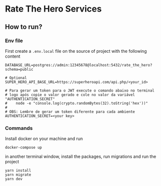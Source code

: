 # Rate The Hero Services

## How to run?

### Env file

First create a `.env.local` file on the source of project with the following content

```
DATABASE_URL=postgres://admin:12345678@localhost:5432/rate_the_hero?schema=public

# Optional
SUPER_HERO_API_BASE_URL=https://superheroapi.com/api.php/<your_id>

# Para gerar um token para o JWT execute o comando abaixo no terminal
# logo após copie o valor gerado e cole no valor da variável "AUTHENTICATION_SECRET"
#    node -e "console.log(crypto.randomBytes(32).toString('hex'))"
#
# OBS: Lembre de gerar um token diferente para cada ambiente
AUTHENTICATION_SECRET=<your key>
```

### Commands

Install docker on your machine and run

```
docker-compose up
```

in another terminal window, install the packages, run migrations and run the project

```
yarn install
yarn migrate
yarn dev
```
